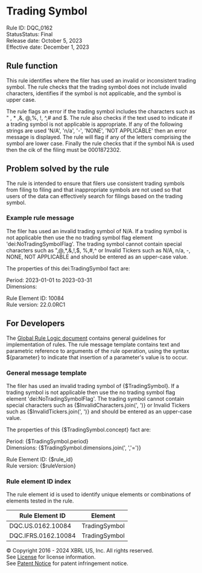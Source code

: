 # Trading Symbol  
Rule ID: DQC_0162  
StatusStatus: Final  
Release date: October 5, 2023  
Effective date: December 1, 2023  
  
## Rule function
This rule identifies where the filer has used an invalid or inconsistent trading symbol.  The rule checks that the trading symbol does not include invalid characters, identifies if the symbol is not applicable, and the symbol is upper case. 

The rule flags an error if the trading symbol includes the characters such as " , * ,&, @,%, !, ^,# and $.  The rule also checks if the text used to indicate if a trading symbol is not applicable is appropriate.  If any of the following strings are used 'N/A', 'n/a', '-', 'NONE', 'NOT APPLICABLE' then an error message is displayed. The rule will flag if any of the letters comprising the symbol are lower case. Finally the rule checks that if the symbol NA is used then the cik of the filing must be 0001872302.  

## Problem solved by the rule  
The rule is intended to ensure that filers use consistent trading symbols from filing to filing and that inappropriate symbols are not used so that users of the data can effectively search for filings based on the trading symbol.    

### Example rule message 
The filer has used an invalid trading symbol of N/A. If a trading symbol is not applicable then use the no trading symbol flag element 'dei:NoTradingSymbolFlag'. The trading symbol cannot contain special characters such as ",@,*,&,!,$, %,#,^ or Invalid Tickers such as N/A, n/a, -, NONE, NOT APPLICABLE and should be entered as an upper-case value.  

The properties of this dei:TradingSymbol fact are:  

Period: 2023-01-01 to 2023-03-31  
Dimensions:   

Rule Element ID: 10084  
Rule version: 22.0.0RC1  

## For Developers  
The [Global Rule Logic document](https://github.com/DataQualityCommittee/dqc_us_rules/blob/master/docs/GlobalRuleLogic.md) contains general guidelines for implementation of rules. The rule message template contains text and parametric reference to arguments of the rule operation, using the syntax ${parameter} to indicate that insertion of a parameter's value is to occur. 

### General message template 
The filer has used an invalid trading symbol of {$TradingSymbol}. If a trading symbol is not applicable then use the no trading symbol flag element 'dei:NoTradingSymbolFlag'. The trading symbol cannot contain special characters such as {$InvalidCharacters.join(', ')} or Invalid Tickers such as {$InvalidTickers.join(', ')} and should be entered as an upper-case value.  

The properties of this {$TradingSymbol.concept} fact are:  

Period: {$TradingSymbol.period}  
Dimensions: {$TradingSymbol.dimensions.join(', ','=')}  

Rule Element ID: {$rule_id}  
Rule version: {$ruleVersion}

### Rule element ID index  
The rule element id is used to identify unique elements or combinations of elements tested in the rule.

|Rule Element ID|Element|
|--- |--- |
| DQC.US.0162.10084 | TradingSymbol |
| DQC.IFRS.0162.10084 | TradingSymbol |

© Copyright 2016 - 2024 XBRL US, Inc. All rights reserved.   
See [License](https://xbrl.us/dqc-license) for license information.  
See [Patent Notice](https://xbrl.us/dqc-patent) for patent infringement notice.  